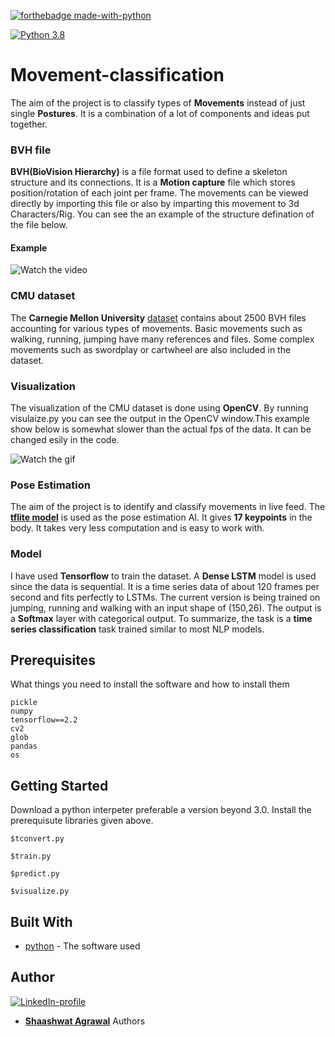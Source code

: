 [![forthebadge made-with-python](http://ForTheBadge.com/images/badges/made-with-python.svg)](https://www.python.org/)

[![Python 3.8](https://img.shields.io/badge/python-3.8-green.svg)](https://www.python.org/downloads/release/python-380/) 

# Movement-classification
The aim of the project is to classify types of **Movements** instead of just single **Postures**. It is a combination of a lot of components and ideas put together.

### BVH file
 **BVH(BioVision Hierarchy)** is a file format used to define a skeleton structure and its connections. It is a **Motion capture** file which stores position/rotation of each joint per frame. The movements can be viewed directly by importing this file or also by imparting this movement to 3d Characters/Rig. You can see the an example of the structure defination of the file below.
 
 #### Example
![Watch the video](https://github.com/Shaashwat05/Movement-classification/blob/master/images/bvh1.jpg)
 
 ### CMU dataset
 The **Carnegie Mellon University** [dataset](https://sites.google.com/a/cgspeed.com/cgspeed/motion-capture/cmu-bvh-conversion) contains about 2500 BVH files accounting for various types of movements. Basic movements such as walking, running, jumping have many references and files. Some complex movements such as swordplay or cartwheel are also included in the dataset.
 
 ### Visualization
 The visualization of the CMU dataset is done using **OpenCV**. By running visulaize.py you can see the output in the OpenCV window.This example show below is somewhat slower than the actual fps of the data. It can be changed esily in the code.
 
 ![Watch the gif](https://github.com/Shaashwat05/Movement-classification/blob/master/images/viz.gif)
 
 
 
 ### Pose Estimation
 The aim of the project is to identify and classify movements in live feed. The [**tflite model**](https://storage.googleapis.com/download.tensorflow.org/models/tflite/posenet_mobilenet_v1_100_257x257_multi_kpt_stripped.tflite) is used as the pose estimation AI. It gives **17 keypoints** in the body. It takes very less computation and is easy to work with.

### Model
I have used **Tensorflow** to train the dataset. A **Dense LSTM** model is used since the data is sequential. It is a time series data of about 120 frames per second and fits perfectly to LSTMs. The current version is being trained on jumping, running and walking with an input shape of (150,26). The output is a **Softmax** layer with categorical output. To summarize, the task is a **time series classification** task trained similar to most NLP models.

## Prerequisites

What things you need to install the software and how to install them

```
pickle
numpy
tensorflow==2.2
cv2
glob
pandas
os
```

## Getting Started

Download a python interpeter preferable a version beyond 3.0. Install the prerequisute libraries given above.

```
$tconvert.py

$train.py

$predict.py    

$visualize.py
```

## Built With

* [python](https://www.python.org/) - The software used
## Author
[![LinkedIn-profile](https://img.shields.io/badge/LinkedIn-Profile-teal.svg)](https://www.linkedin.com/in/shaashwat-agrawal-1904a117a/)

* [**Shaashwat Agrawal**](https://github.com/Shaashwat05) Authors 





